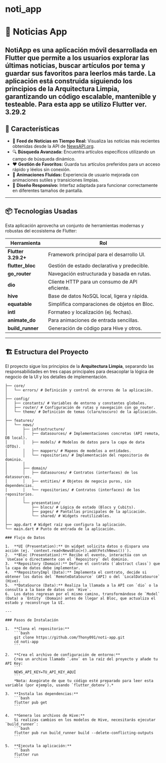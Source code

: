 # noti_app

# 📱 Noticias App

**NotiApp** es una aplicación móvil desarrollada en Flutter que permite a los usuarios explorar las últimas noticias, buscar artículos por tema y guardar sus favoritos para leerlos más tarde. La aplicación está construida siguiendo los principios de la **Arquitectura Limpia**, garantizando un código escalable, mantenible y testeable.
Para esta app se utilizo  Flutter ver. 3.29.2 
---

## 🧩 Características

*   📰 **Feed de Noticias en Tiempo Real:** Visualiza las noticias más recientes obtenidas desde la API de [NewsAPI.org](https://newsapi.org).
*   🔍 **Búsqueda Avanzada:** Encuentra artículos específicos utilizando un campo de búsqueda dinámico.
*   ❤️ **Gestión de Favoritos:** Guarda tus artículos preferidos para un acceso rápido y léelos sin conexión.
*   🚀 **Animaciones Fluidas:** Experiencia de usuario mejorada con animaciones sutiles y transiciones limpias.
*   📱 **Diseño Responsivo:** Interfaz adaptada para funcionar correctamente en diferentes tamaños de pantalla.

---

## 📦 Tecnologías Usadas

Esta aplicación aprovecha un conjunto de herramientas modernas y robustas del ecosistema de Flutter:

| Herramienta        | Rol                                       |
| ------------------ | ----------------------------------------- |
| **Flutter 3.29.2+**| Framework principal para el desarrollo UI. |
| **flutter_bloc**   | Gestión de estado declarativa y predecible. |
| **go_router**      | Navegación estructurada y basada en rutas. |
| **dio**            | Cliente HTTP para un consumo de API eficiente. |
| **hive**           | Base de datos NoSQL local, ligera y rápida. |
| **equatable**      | Simplifica comparaciones de objetos en Bloc. |
| **intl**           | Formateo y localización (ej. fechas).    |
| **animate_do**     | Para animaciones de entrada sencillas.   |
| **build_runner**   | Generación de código para Hive y otros.   |

---

## 🏗️ Estructura del Proyecto

El proyecto sigue los principios de la **Arquitectura Limpia**, separando las responsabilidades en tres capas principales para desacoplar la lógica de negocio de la UI y los detalles de implementación.

```text
├── core/
│   └── errors/ # Definición y control de errores de la aplicación.
│   
├── config/
│   ├── constants/ # Variables de entorno y constantes globales.
│   ├── router/ # Configuración de rutas y navegación con go_router.
│   └── theme/ # Definición de temas (claro/oscuro) de la aplicación.
│
├── features/
│   └── news/
│       ├── infrastructure/
│       │   ├── datasources/ # Implementaciones concretas (API remota, DB local).
│       │   ├── models/ # Modelos de datos para la capa de data (DTOs).
│       │   ├── mappers/ # Mapeos de modelos a entidades.
│       │   └── repositories/ # Implementación del repositorio de dominio.
│       │
│       ├── domain/
│       │   ├── datasources/ # Contratos (interfaces) de los datasources.
│       │   ├── entities/ # Objetos de negocio puros, sin dependencias.
│       │   └── repositories/ # Contratos (interfaces) de los repositorios.
│       │
│       └── presentation/
│           ├── blocs/ # Lógica de estado (Blocs y Cubits).
│           ├── pages/ # Pantallas principales de la aplicación.
│           └── shared/ # Widgets reutilizables.
│
├── app.dart # Widget raíz que configura la aplicación.
└── main.dart # Punto de entrada de la aplicación.

### Flujo de Datos

1.  **UI (Presentation):** Un widget solicita datos o dispara una acción (ej. `context.read<NewsBloc>().add(FetchNews())`).
2.  **Bloc (Presentation):** Recibe el evento, interactúa con un `UseCase`o directamente con el `Repository` del dominio.
3.  **Repository (Domain):** Define el contrato (`abstract class`) que la capa de datos debe implementar.
4.  **RepositoryImpl (Data):** Implementa el contrato, decide si obtener los datos del `RemoteDataSource` (API) o del `LocalDataSource` (Hive).
5.  **DataSource (Data):** Realiza la llamada a la API con `dio` o la consulta a la base de datos con `Hive`.
6.  Los datos regresan por el mismo camino, transformándose de `Model` (Data) a `Entity` (Domain) antes de llegar al Bloc, que actualiza el estado y reconstruye la UI.

---

### Pasos de Instalación

1.  **Clona el repositorio:**
    ```bash
    git clone https://github.com/Thony091/noti-app.git
    cd noti-app
    ```

2.  **Crea el archivo de configuración de entorno:**
    Crea un archivo llamado `.env` en la raíz del proyecto y añade tu API Key:
    ```
    NEWS_API_KEY=TU_API_KEY_AQUÍ
    ```
    *Nota: Asegúrate de que tu código esté preparado para leer esta variable (por ejemplo, usando `flutter_dotenv`).*

3.  **Instala las dependencias:**
    ```bash
    flutter pub get
    ```

4.  **Genera los archivos de Hive:**
    Si realizas cambios en los modelos de Hive, necesitarás ejecutar `build_runner`:
    ```bash
    flutter pub run build_runner build --delete-conflicting-outputs
    ```

5.  **Ejecuta la aplicación:**
    ```bash
    flutter run
    ```